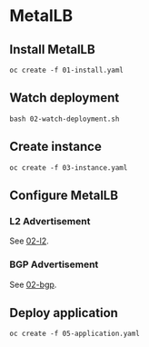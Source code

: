 # MetalLB
## Install MetalLB
```
oc create -f 01-install.yaml
```
## Watch deployment
```
bash 02-watch-deployment.sh
```
## Create instance
```
oc create -f 03-instance.yaml
```
## Configure MetalLB
### L2 Advertisement
See [02-l2](./02-l2).

### BGP Advertisement
See [02-bgp](./02-bgp).

## Deploy application
```
oc create -f 05-application.yaml
```
